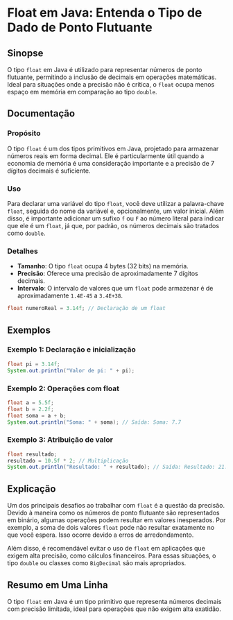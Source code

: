 <!--
Meta Description: # Float em Java: Entenda o Tipo de Dado de Ponto Flutuante ## Sinopse O tipo `float` em Java é utilizado para representar números de ponto flutuante, ...
Meta Keywords: float, tipo, java, para, precisão
-->

# Float em Java: Entenda o Tipo de Dado de Ponto Flutuante

## Sinopse
O tipo `float` em Java é utilizado para representar números de ponto flutuante, permitindo a inclusão de decimais em operações matemáticas. Ideal para situações onde a precisão não é crítica, o `float` ocupa menos espaço em memória em comparação ao tipo `double`.

## Documentação
### Propósito
O tipo `float` é um dos tipos primitivos em Java, projetado para armazenar números reais em forma decimal. Ele é particularmente útil quando a economia de memória é uma consideração importante e a precisão de 7 dígitos decimais é suficiente.

### Uso
Para declarar uma variável do tipo `float`, você deve utilizar a palavra-chave `float`, seguida do nome da variável e, opcionalmente, um valor inicial. Além disso, é importante adicionar um sufixo `f` ou `F` ao número literal para indicar que ele é um `float`, já que, por padrão, os números decimais são tratados como `double`.

### Detalhes
- **Tamanho**: O tipo `float` ocupa 4 bytes (32 bits) na memória.
- **Precisão**: Oferece uma precisão de aproximadamente 7 dígitos decimais.
- **Intervalo**: O intervalo de valores que um `float` pode armazenar é de aproximadamente `1.4E-45` a `3.4E+38`.
  
```java
float numeroReal = 3.14f; // Declaração de um float
```

## Exemplos
### Exemplo 1: Declaração e inicialização
```java
float pi = 3.14f;
System.out.println("Valor de pi: " + pi);
```

### Exemplo 2: Operações com float
```java
float a = 5.5f;
float b = 2.2f;
float soma = a + b;
System.out.println("Soma: " + soma); // Saída: Soma: 7.7
```

### Exemplo 3: Atribuição de valor
```java
float resultado;
resultado = 10.5f * 2; // Multiplicação
System.out.println("Resultado: " + resultado); // Saída: Resultado: 21.0
```

## Explicação
Um dos principais desafios ao trabalhar com `float` é a questão da precisão. Devido à maneira como os números de ponto flutuante são representados em binário, algumas operações podem resultar em valores inesperados. Por exemplo, a soma de dois valores `float` pode não resultar exatamente no que você espera. Isso ocorre devido a erros de arredondamento.

Além disso, é recomendável evitar o uso de `float` em aplicações que exigem alta precisão, como cálculos financeiros. Para essas situações, o tipo `double` ou classes como `BigDecimal` são mais apropriados.

## Resumo em Uma Linha
O tipo `float` em Java é um tipo primitivo que representa números decimais com precisão limitada, ideal para operações que não exigem alta exatidão.
